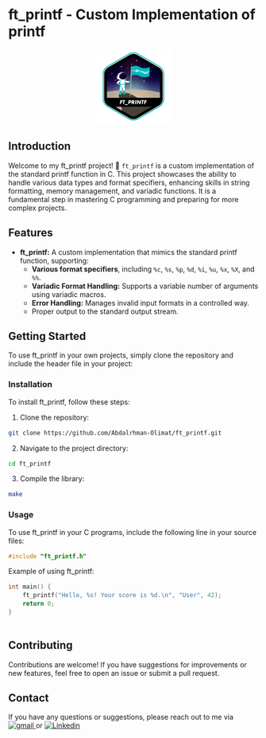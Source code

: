 # ft_printf - Custom Implementation of printf

<p align="center">
    <img src="https://raw.githubusercontent.com/alx-sch/42_ft_printf/main/.assets/ft_printfe.png" alt="ft_printf_logo" />
</p>

## Introduction

Welcome to my ft_printf project! 🌟 `ft_printf` is a custom implementation of the standard printf function in C. This project showcases the ability to handle various data types and format specifiers, enhancing skills in string formatting, memory management, and variadic functions. It is a fundamental step in mastering C programming and preparing for more complex projects.

## Features

- **ft_printf:** A custom implementation that mimics the standard printf function, supporting:
  - **Various format specifiers**, including `%c`, `%s`, `%p`, `%d`, `%i`, `%u`, `%x`, `%X`, and `%%`.
  - **Variadic Format Handling:** Supports a variable number of arguments using variadic macros.
  - **Error Handling:** Manages invalid input formats in a controlled way.
  - Proper output to the standard output stream.


## Getting Started

To use ft_printf in your own projects, simply clone the repository and include the header file in your project:
### Installation
To install ft_printf, follow these steps:

1. Clone the repository:
```bash
git clone https://github.com/Abdalrhman-Olimat/ft_printf.git
```
2. Navigate to the project directory:
```bash
cd ft_printf
```
3. Compile the library:
```bash
make
```
### Usage
To use ft_printf in your C programs, include the following line in your source files:
```c
#include "ft_printf.h"
```
Example of using ft_printf: 
```c
int main() {
    ft_printf("Hello, %s! Your score is %d.\n", "User", 42);
    return 0;
}
 
```
## Contributing
Contributions are welcome! If you have suggestions for improvements or new features, feel free to open an issue or submit a pull request.
## Contact
If you have any questions or suggestions, please reach out to me via <a href="mailto:abdalrhmanolimat911@gmail.com" target="_blank"><img alt='gmail' src='https://img.shields.io/badge/Gmail-D14836?style=flat-square&logo=gmail&logoColor=white'/> </a>  or  <a href='https://https://www.linkedin.com/in/abdalrhman-olimat-ba2357215/' target="_blank"><img alt='Linkedin' src='https://img.shields.io/badge/LinkedIn-100000?style=flat-square&logo=Linkedin&logoColor=white&labelColor=0A66C2&color=0A66C2'/></a>
